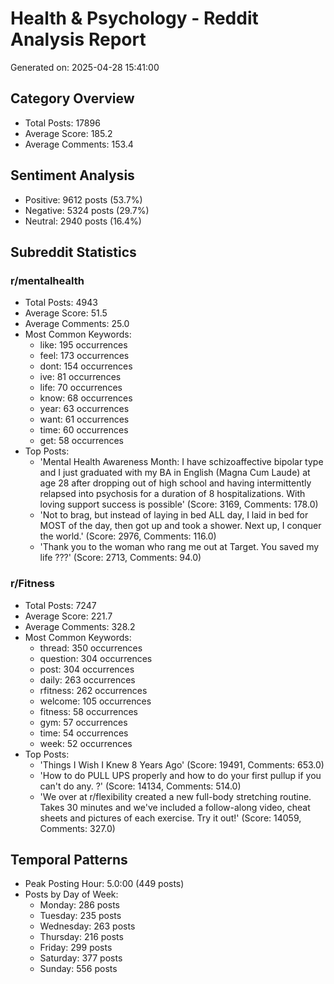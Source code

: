 # Health & Psychology - Reddit Analysis Report

Generated on: 2025-04-28 15:41:00

## Category Overview
- Total Posts: 17896
- Average Score: 185.2
- Average Comments: 153.4

## Sentiment Analysis
- Positive: 9612 posts (53.7%)
- Negative: 5324 posts (29.7%)
- Neutral: 2940 posts (16.4%)

## Subreddit Statistics

### r/mentalhealth
- Total Posts: 4943
- Average Score: 51.5
- Average Comments: 25.0
- Most Common Keywords:
  - like: 195 occurrences
  - feel: 173 occurrences
  - dont: 154 occurrences
  - ive: 81 occurrences
  - life: 70 occurrences
  - know: 68 occurrences
  - year: 63 occurrences
  - want: 61 occurrences
  - time: 60 occurrences
  - get: 58 occurrences
- Top Posts:
  - 'Mental Health Awareness Month: I have schizoaffective bipolar type and I just graduated with my BA in English (Magna Cum Laude) at age 28 after dropping out of high school and having intermittently relapsed into psychosis for a duration of 8 hospitalizations. With loving support success is possible' (Score: 3169, Comments: 178.0)
  - 'Not to brag, but instead of laying in bed ALL day, I laid in bed for MOST of the day, then got up and took a shower. Next up, I conquer the world.' (Score: 2976, Comments: 116.0)
  - 'Thank you to the woman who rang me out at Target. You saved my life ???' (Score: 2713, Comments: 94.0)

### r/Fitness
- Total Posts: 7247
- Average Score: 221.7
- Average Comments: 328.2
- Most Common Keywords:
  - thread: 350 occurrences
  - question: 304 occurrences
  - post: 304 occurrences
  - daily: 263 occurrences
  - rfitness: 262 occurrences
  - welcome: 105 occurrences
  - fitness: 58 occurrences
  - gym: 57 occurrences
  - time: 54 occurrences
  - week: 52 occurrences
- Top Posts:
  - 'Things I Wish I Knew 8 Years Ago' (Score: 19491, Comments: 653.0)
  - 'How to do PULL UPS properly and how to do your first pullup if you can't do any. ?' (Score: 14134, Comments: 514.0)
  - 'We over at r/flexibility created a new full-body stretching routine. Takes 30 minutes and we've included a follow-along video, cheat sheets and pictures of each exercise. Try it out!' (Score: 14059, Comments: 327.0)

## Temporal Patterns
- Peak Posting Hour: 5.0:00 (449 posts)
- Posts by Day of Week:
  - Monday: 286 posts
  - Tuesday: 235 posts
  - Wednesday: 263 posts
  - Thursday: 216 posts
  - Friday: 299 posts
  - Saturday: 377 posts
  - Sunday: 556 posts